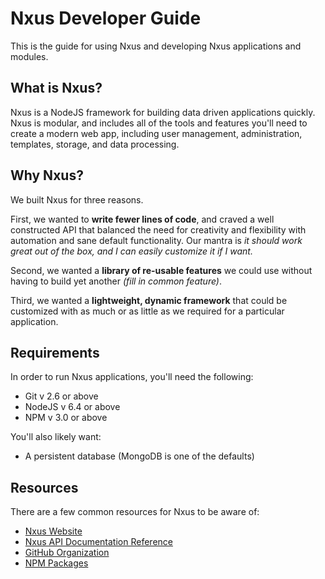# Nxus Developer Guide

This is the guide for using Nxus and developing Nxus applications and modules.

## What is Nxus?

Nxus is a NodeJS framework for building data driven applications quickly. Nxus is modular, and includes all of the tools and features you'll need to create a modern web app, including user management, administration, templates, storage, and data processing.

## Why Nxus?

We built Nxus for three reasons. 

First, we wanted to **write fewer lines of code**, and craved a well constructed API that balanced the need for creativity and flexibility with automation and sane default functionality.  Our mantra is *it should work great out of the box, and I can easily customize it if I want.*

Second, we wanted a **library of re-usable features** we could use without having to build yet another *(fill in common feature)*.

Third, we wanted a **lightweight, dynamic framework** that could be customized with as much or as little as we required for a particular application.

## Requirements

In order to run Nxus applications, you'll need the following:

* Git v 2.6 or above
* NodeJS v 6.4 or above
* NPM v 3.0 or above

You'll also likely want:

* A persistent database (MongoDB is one of the defaults) 

## Resources

There are a few common resources for Nxus to be aware of:

* [Nxus Website](http://www.gonxus.org)
* [Nxus API Documentation Reference](http://docs.gonxus.org)
* [GitHub Organization](http://www.github.com/nxus)
* [NPM Packages](https://www.npmjs.com/search?q=nxus)